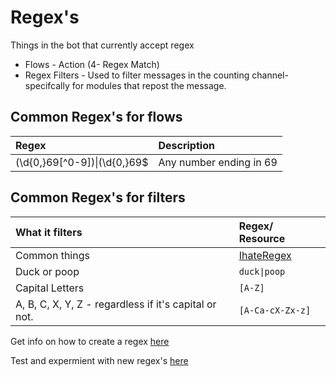 # Regex's

Things in the bot that currently accept regex
* Flows - Action (4- Regex Match)
* Regex Filters - Used to filter messages in the counting channel- specifcally for modules that repost the message.

## Common Regex's for flows

 | Regex                                  | Description             |
 |:---------------------------------------|:------------------------|
 |   (\d{0,}69[^0-9])\|(\d{0,}69$          | Any number ending in 69 |

## Common Regex's for filters

| What  it filters                                         | Regex/ Resource                    |
|:---------------------------------------------------------|:-----------------------------------|
| Common things                                            |[IhateRegex](https://ihateregex.io/)|
| Duck or poop                                             |  `duck\|poop`                      |
| Capital Letters                                          |  `[A-Z]`                           |
|  A, B, C, X, Y, Z - regardless if it's capital or not.   | `[A-Ca-cX-Zx-z]`                   |
 
Get info on how to create a regex [here](https://flaviocopes.com/javascript-regular-expressions/#regular-expressions-choices)

Test and expermient with new regex's [here](https://regexr.com/)
